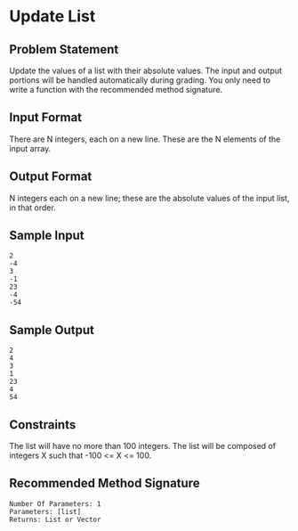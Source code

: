 # Update List

## Problem Statement

Update the values of a list with their absolute values. The input and output
portions will be handled automatically during grading. You only need to write
a function with the recommended method signature.

## Input Format

There are N integers, each on a new line. These are the N elements of the
input array.

## Output Format

N integers each on a new line; these are the absolute values of the input
list, in that order.

## Sample Input

    2
    -4
    3
    -1
    23
    -4
    -54

## Sample Output

    2
    4
    3
    1
    23
    4
    54

## Constraints

The list will have no more than 100 integers. The list will be composed of
integers X such that -100 <= X <= 100.

## Recommended Method Signature

    Number Of Parameters: 1
    Parameters: [list]
    Returns: List or Vector

<!--
vim:ft=markdown:
-->
